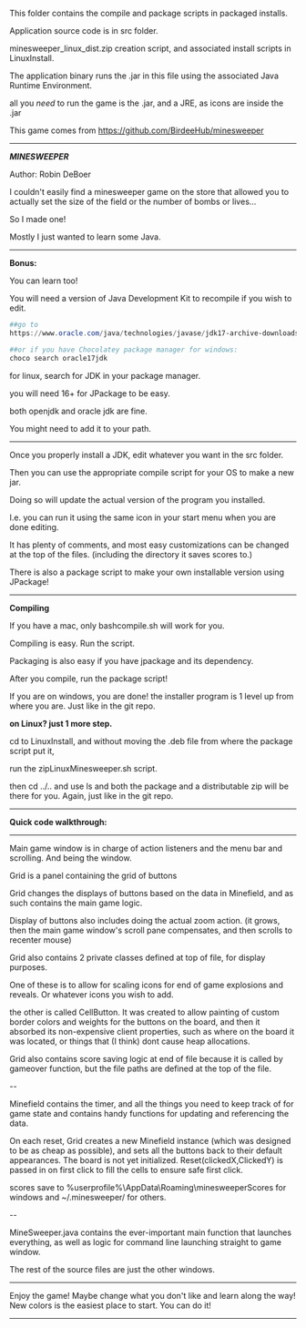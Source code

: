 This folder contains the compile and package scripts in packaged installs. 

Application source code is in src folder. 

minesweeper_linux_dist.zip creation script, and associated install scripts in LinuxInstall.

The application binary runs the .jar in this file using the associated Java Runtime Environment.

all you *need* to run the game is the .jar, and a JRE, as icons are inside the .jar

This game comes from https://github.com/BirdeeHub/minesweeper

************************************************************************************

***MINESWEEPER***

Author: Robin DeBoer

I couldn't easily find a minesweeper game on the store that allowed you to actually set the size of the field
or the number of bombs or lives...

So I made one! 

Mostly I just wanted to learn some Java.

*************************************************************************************************************************

**Bonus:**

You can learn too!

You will need a version of Java Development Kit to recompile if you wish to edit. 

```powershell
##go to
https://www.oracle.com/java/technologies/javase/jdk17-archive-downloads.html

##or if you have Chocolatey package manager for windows:
choco search oracle17jdk
```

for linux, search for JDK in your package manager.

you will need 16+ for JPackage to be easy.

both openjdk and oracle jdk are fine.

You might need to add it to your path.

-----------------------------------------------------------------------------------------------------------------------------------------


Once you properly install a JDK, edit whatever you want in the src folder.

Then you can use the appropriate compile script for your OS to make a new jar.

Doing so will update the actual version of the program you installed.

I.e. you can run it using the same icon in your start menu when you are done editing.

It has plenty of comments, and most easy customizations can be changed at the top of the files. (including the directory it saves scores to.)

There is also a package script to make your own installable version using JPackage!

_____________________________________________________________________________________________________________________________________________

**Compiling**

If you have a mac, only bashcompile.sh will work for you.

Compiling is easy. Run the script.

Packaging is also easy if you have jpackage and its dependency.

After you compile, run the package script!

If you are on windows, you are done! the installer program is 1 level up from where you are. Just like in the git repo.

**on Linux? just 1 more step.**

cd to LinuxInstall, and without moving the .deb file from where the package script put it, 

run the zipLinuxMinesweeper.sh script. 

then cd ../.. and use ls and both the package and a distributable zip will be there for you. Again, just like in the git repo.

____________________________________________________________________________________________________________________________________


**Quick code walkthrough:**

______________________________________________________________________________________________________________________________________________

Main game window is in charge of action listeners and the menu bar and scrolling. And being the window.

Grid is a panel containing the grid of buttons

Grid changes the displays of buttons based on the data in Minefield, and as such contains the main game logic.

Display of buttons also includes doing the actual zoom action. (it grows, then the main game window's scroll pane compensates, and then scrolls to recenter mouse)

Grid also contains 2 private classes defined at top of file, for display purposes.

One of these is to allow for scaling icons for end of game explosions and reveals. Or whatever icons you wish to add.

the other is called CellButton. It was created to allow painting of custom border colors and weights for the buttons on the board, and then it absorbed its non-expensive client properties, such as where on the board it was located, or things that (I think) dont cause heap allocations.

Grid also contains score saving logic at end of file because it is called by gameover function, but the file paths are defined at the top of the file.

--

Minefield contains the timer, and all the things you need to keep track of for game state and contains handy functions for updating and referencing the data.

On each reset, Grid creates a new Minefield instance (which was designed to be as cheap as possible), and sets all the buttons back to their default appearances. The board is not yet initialized. Reset(clickedX,ClickedY) is passed in on first click to fill the cells to ensure safe first click.



scores save to %userprofile%\AppData\Roaming\minesweeperScores for windows and ~/.minesweeper/ for others.

--

MineSweeper.java contains the ever-important main function that launches everything, as well as logic for command line launching straight to game window. 

The rest of the source files are just the other windows.

_______________________________________________________________________________________________________________________________________________

Enjoy the game! Maybe change what you don't like and learn along the way! New colors is the easiest place to start. You can do it!

************************************************************************************************************************************
